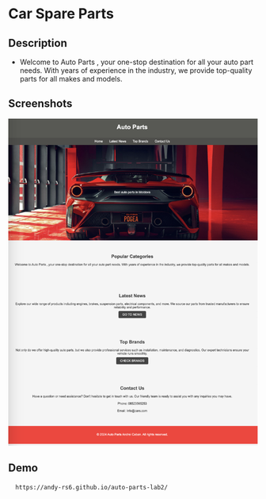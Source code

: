 # Car Spare Parts

## Description

- Welcome to Auto Parts , your one-stop destination for all your auto part needs. With years of experience in the industry, we provide top-quality parts for all makes and models.


## Screenshots

![Auto parts landing page ](/screenshots/auto-parts-page.png)

## Demo

```bash
  https://andy-rs6.github.io/auto-parts-lab2/
```




